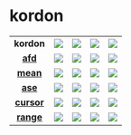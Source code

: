 # kordon

||||||
|:--:|:--:|:--:|:--:|:--:|
| **kordon** | [![](https://badge.fury.io/js/kordon.png)](http://badge.fury.io/js/kordon) | [![](https://secure.travis-ci.org/kordon/kordon.png)](http://travis-ci.org/kordon/kordon) | [![](https://gemnasium.com/kordon/kordon.png)](https://gemnasium.com/kordon/kordon) | [![](https://coveralls.io/repos/kordon/kordon/badge.png?branch=master)](https://coveralls.io/r/kordon/kordon?branch=master) |
| **[afd](http://github.com/kordon/afd)** | [![](https://badge.fury.io/js/afd.png)](http://badge.fury.io/js/afd) | [![](https://secure.travis-ci.org/kordon/afd.png)](http://travis-ci.org/kordon/afd) | [![](https://gemnasium.com/kordon/afd.png)](https://gemnasium.com/kordon/afd) | [![](https://coveralls.io/repos/kordon/afd/badge.png?branch=master)](https://coveralls.io/r/kordon/afd?branch=master) |
| **[mean](http://github.com/ramitos/mean)** | [![](https://badge.fury.io/js/mean.png)](http://badge.fury.io/js/mean) | [![](https://secure.travis-ci.org/ramitos/mean.png)](http://travis-ci.org/ramitos/mean) | [![](https://gemnasium.com/ramitos/mean.png)](https://gemnasium.com/ramitos/mean) | [![](https://coveralls.io/repos/ramitos/mean/badge.png?branch=master)](https://coveralls.io/r/ramitos/mean?branch=master) |
| **[ase](http://github.com/kordon/ase)** | [![](https://badge.fury.io/js/ase.png)](http://badge.fury.io/js/ase) | [![](https://secure.travis-ci.org/kordon/ase.png)](http://travis-ci.org/kordon/ase) | [![](https://gemnasium.com/kordon/ase.png)](https://gemnasium.com/kordon/ase) | [![](https://coveralls.io/repos/kordon/ase/badge.png?branch=master)](https://coveralls.io/r/kordon/ase?branch=master) |
| **[cursor](http://github.com/kordon/cursor)** | [![](https://badge.fury.io/js/level-cursor.png)](http://badge.fury.io/js/level-cursor) | [![](https://secure.travis-ci.org/kordon/cursor.png)](http://travis-ci.org/kordon/cursor) | [![](https://gemnasium.com/kordon/cursor.png)](https://gemnasium.com/kordon/cursor) | [![](https://coveralls.io/repos/kordon/cursor/badge.png?branch=master)](https://coveralls.io/r/kordon/cursor?branch=master) |
| **[range](http://github.com/kordon/range)** | [![](https://badge.fury.io/js/range-index.png)](http://badge.fury.io/js/range-index) | [![](https://secure.travis-ci.org/kordon/range.png)](http://travis-ci.org/kordon/range) | [![](https://gemnasium.com/kordon/range.png)](https://gemnasium.com/kordon/range) | [![](https://coveralls.io/repos/kordon/range/badge.png?branch=master)](https://coveralls.io/r/kordon/range?branch=master) |